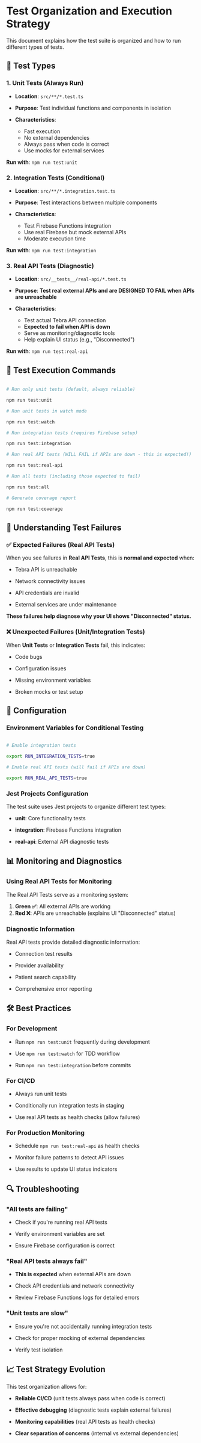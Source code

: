 
# Test Organization and Execution Strategy

This document explains how the test suite is organized and how to run different types of tests.

## 🧪 Test Types

### 1. **Unit Tests** (Always Run)

- **Location**: `src/**/*.test.ts`

- **Purpose**: Test individual functions and components in isolation

- **Characteristics**: 
  - Fast execution
  - No external dependencies
  - Always pass when code is correct
  - Use mocks for external services

**Run with**: `npm run test:unit`

### 2. **Integration Tests** (Conditional)

- **Location**: `src/**/*.integration.test.ts`

- **Purpose**: Test interactions between multiple components

- **Characteristics**:
  - Test Firebase Functions integration
  - Use real Firebase but mock external APIs
  - Moderate execution time

**Run with**: `npm run test:integration`

### 3. **Real API Tests** (Diagnostic)

- **Location**: `src/__tests__/real-api/*.test.ts`

- **Purpose**: **Test real external APIs and are DESIGNED TO FAIL when APIs are unreachable**

- **Characteristics**:
  - Test actual Tebra API connection
  - **Expected to fail when API is down**
  - Serve as monitoring/diagnostic tools
  - Help explain UI status (e.g., "Disconnected")

**Run with**: `npm run test:real-api`

## 🚀 Test Execution Commands

```bash

# Run only unit tests (default, always reliable)

npm run test:unit

# Run unit tests in watch mode

npm run test:watch

# Run integration tests (requires Firebase setup)

npm run test:integration

# Run real API tests (WILL FAIL if APIs are down - this is expected!)

npm run test:real-api

# Run all tests (including those expected to fail)

npm run test:all

# Generate coverage report

npm run test:coverage

```

## 🎯 Understanding Test Failures

### ✅ **Expected Failures** (Real API Tests)

When you see failures in **Real API Tests**, this is **normal and expected** when:

- Tebra API is unreachable

- Network connectivity issues

- API credentials are invalid

- External services are under maintenance

**These failures help diagnose why your UI shows "Disconnected" status.**

### ❌ **Unexpected Failures** (Unit/Integration Tests)

When **Unit Tests** or **Integration Tests** fail, this indicates:

- Code bugs

- Configuration issues

- Missing environment variables

- Broken mocks or test setup

## 🔧 Configuration

### Environment Variables for Conditional Testing

```bash

# Enable integration tests

export RUN_INTEGRATION_TESTS=true

# Enable real API tests (will fail if APIs are down)

export RUN_REAL_API_TESTS=true

```

### Jest Projects Configuration

The test suite uses Jest projects to organize different test types:

- **unit**: Core functionality tests

- **integration**: Firebase Functions integration

- **real-api**: External API diagnostic tests

## 📊 Monitoring and Diagnostics

### Using Real API Tests for Monitoring

The Real API Tests serve as a monitoring system:

1. **Green ✅**: All external APIs are working
2. **Red ❌**: APIs are unreachable (explains UI "Disconnected" status)

### Diagnostic Information

Real API tests provide detailed diagnostic information:

- Connection test results

- Provider availability

- Patient search capability

- Comprehensive error reporting

## 🛠️ Best Practices

### For Development

- Run `npm run test:unit` frequently during development

- Use `npm run test:watch` for TDD workflow

- Run `npm run test:integration` before commits

### For CI/CD

- Always run unit tests

- Conditionally run integration tests in staging

- Use real API tests as health checks (allow failures)

### For Production Monitoring

- Schedule `npm run test:real-api` as health checks

- Monitor failure patterns to detect API issues

- Use results to update UI status indicators

## 🔍 Troubleshooting

### "All tests are failing"

- Check if you're running real API tests

- Verify environment variables are set

- Ensure Firebase configuration is correct

### "Real API tests always fail"

- **This is expected** when external APIs are down

- Check API credentials and network connectivity

- Review Firebase Functions logs for detailed errors

### "Unit tests are slow"

- Ensure you're not accidentally running integration tests

- Check for proper mocking of external dependencies

- Verify test isolation

## 📈 Test Strategy Evolution

This test organization allows for:

- **Reliable CI/CD** (unit tests always pass when code is correct)

- **Effective debugging** (diagnostic tests explain external failures)

- **Monitoring capabilities** (real API tests as health checks)

- **Clear separation of concerns** (internal vs external dependencies) 
